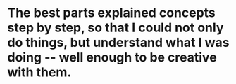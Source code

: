 # The best parts explained concepts step by step, so that I could not only do things, but understand what I was doing -- well enough to be creative with them.
